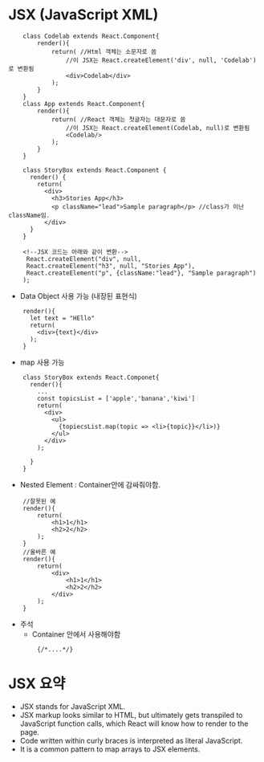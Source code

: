  # JSX (JavaScript XML)
 
~~~
    class Codelab extends React.Component{
    	render(){
    		return( //Html 객체는 소문자로 씀
                //이 JSX는 React.createElement('div', null, 'Codelab')로 변환됨
    			<div>Codelab</div>
    		);
    	}
    }
    class App extends React.Component{
    	render(){ 
    		return( //React 객체는 첫글자는 대문자로 씀
                //이 JSX는 React.createElement(Codelab, null)로 변환됨
    			<Codelab/>
    		);
    	}
    }
~~~

~~~
    class StoryBox extends React.Component {
      render() {
        return(
          <div>
            <h3>Stories App</h3>
            <p className="lead">Sample paragraph</p> //class가 이난 className임. 
          </div>
      }
    }

    <!--JSX 코드는 아래와 같이 변환-->
     React.createElement("div", null,
     React.createElement("h3", null, "Stories App"),
     React.createElement("p", {className:"lead"}, "Sample paragraph")
    );
~~~

- Data Object 사용 가능 (내장된 표현식)
~~~
    render(){
      let text = "HEllo"
      return(
        <div>{text}</div>
      );
    }
~~~

- map 사용 가능
~~~
    class StoryBox extends React.Componet{
      render(){
        ...
        const topicsList = ['apple','banana','kiwi']
        return(
          <div>
            <ul>
              {topiecsList.map(topic => <li>{topic}}</li>)}
            </ul>
          </div>
        );
      
      }
    }
~~~

- Nested Element : Container안에 감싸줘야함.
~~~
  	//잘못된 예
  	render(){
  		return(
  			<h1>1</h1>
  			<h2>2</h2>
  		);
  	}
  	//올바른 예
  	render(){
  		return(
  			<div>
  				<h1>1</h1>
  				<h2>2</h2>
  			</div>
  		);
  	}
~~~

- 주석
  - Container 안에서 사용해야함
~~~
        {/*....*/}
~~~

# JSX 요약
- JSX stands for JavaScript XML.
- JSX markup looks similar to HTML, but ultimately gets transpiled to JavaScript function calls, which React will know how to render to the page.
- Code written within curly braces is interpreted as literal JavaScript.
- It is a common pattern to map arrays to JSX elements.

